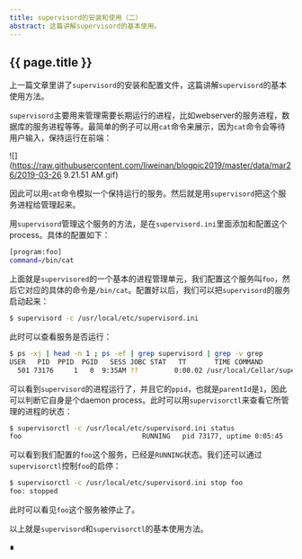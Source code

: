 ```yaml
---
title: supervisord的安装和使用（二）
abstract: 这篇讲解supervisord的基本使用。
---
```


## {{ page.title }}

上一篇文章里讲了`supervisord`的安装和配置文件，这篇讲解`supervisord`的基本使用方法。

`supervisord`主要用来管理需要长期运行的进程，比如webserver的服务进程，数据库的服务进程等等。最简单的例子可以用`cat`命令来展示，因为`cat`命令会等待用户输入，保持运行在前端：

![](https://raw.githubusercontent.com/liweinan/blogpic2019/master/data/mar26/2019-03-26 9.21.51 AM.gif)

因此可以用`cat`命令模拟一个保持运行的服务。然后就是用`supervisord`把这个服务进程给管理起来。

用`supervisord`管理这个服务的方法，是在`supervisord.ini`里面添加和配置这个process。具体的配置如下：

```bash
[program:foo]
command=/bin/cat
```

上面就是`supervisored`的一个基本的进程管理单元，我们配置这个服务叫`foo`，然后它对应的具体的命令是`/bin/cat`。配置好以后，我们可以把`supervisord`的服务启动起来：

```bash
$ supervisord -c /usr/local/etc/supervisord.ini
```

此时可以查看服务是否运行：

```bash
$ ps -xj | head -n 1 ; ps -ef | grep supervisord | grep -v grep
USER   PID  PPID  PGID   SESS JOBC STAT   TT       TIME COMMAND
  501 73176     1   0  9:35AM ??         0:00.02 /usr/local/Cellar/supervisor/3.3.5/libexec/bin/python2.7 /usr/local/bin/supervisord -c /usr/local/etc/supervisord.ini
```

可以看到`supervisord`的进程运行了，并且它的`ppid`，也就是`parentId`是`1`，因此可以判断它自身是个daemon process。此时可以用`supervisorctl`来查看它所管理的进程的状态：

```bash
$ supervisorctl -c /usr/local/etc/supervisord.ini status
foo                              RUNNING   pid 73177, uptime 0:05:45
```

可以看到我们配置的`foo`这个服务，已经是`RUNNING`状态。我们还可以通过`supervisorctl`控制`foo`的启停：

```bash
$ supervisorctl -c /usr/local/etc/supervisord.ini stop foo
foo: stopped
```

此时可以看见`foo`这个服务被停止了。

以上就是`supervisord`和`supervisorctl`的基本使用方法。

∎
